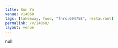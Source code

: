 ```yaml
---
title: Sun Ya
venue: v14060
tags: [takeaway, food, "fhrs:694758", restaurant]
permalink: /v/14060/
layout: venue
---
```

null